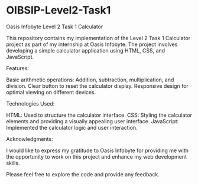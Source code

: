 # OIBSIP-Level2-Task1

Oasis Infobyte Level 2 Task 1 Calculator

This repository contains my implementation of the Level 2 Task 1 Calculator project as part of my internship at Oasis Infobyte. The project involves developing a simple calculator application using HTML, CSS, and JavaScript.

Features:

Basic arithmetic operations: Addition, subtraction, multiplication, and division.
Clear button to reset the calculator display.
Responsive design for optimal viewing on different devices.

Technologies Used:

HTML: Used to structure the calculator interface.
CSS: Styling the calculator elements and providing a visually appealing user interface.
JavaScript: Implemented the calculator logic and user interaction.

Acknowledgments:

I would like to express my gratitude to Oasis Infobyte for providing me with the opportunity to work on this project and enhance my web development skills.

Please feel free to explore the code and provide any feedback.
